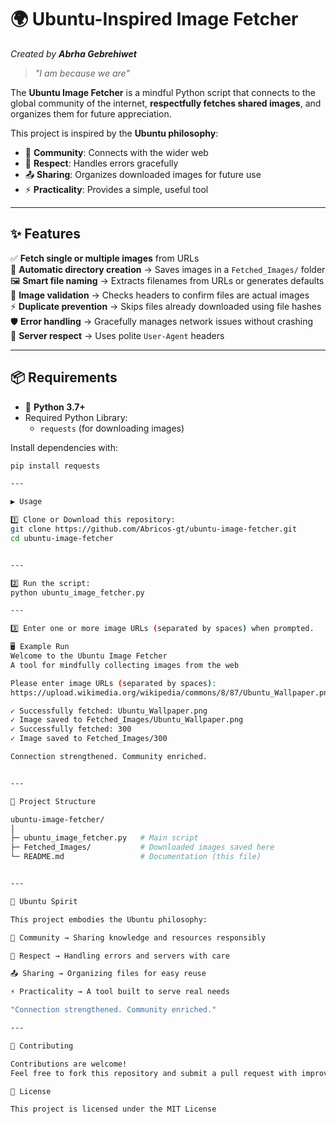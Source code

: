  # 🌍 Ubuntu-Inspired Image Fetcher
*Created by **Abrha Gebrehiwet***  

> *"I am because we are"*  

The **Ubuntu Image Fetcher** is a mindful Python script that connects to the global community of the internet, **respectfully fetches shared images**, and organizes them for future appreciation.

This project is inspired by the **Ubuntu philosophy**:
- 🤝 **Community**: Connects with the wider web  
- 🙏 **Respect**: Handles errors gracefully  
- 📤 **Sharing**: Organizes downloaded images for future use  
- ⚡ **Practicality**: Provides a simple, useful tool  

---

## ✨ Features
✅ **Fetch single or multiple images** from URLs  
📂 **Automatic directory creation** → Saves images in a `Fetched_Images/` folder  
🖼️ **Smart file naming** → Extracts filenames from URLs or generates defaults  
🔐 **Image validation** → Checks headers to confirm files are actual images  
⚡ **Duplicate prevention** → Skips files already downloaded using file hashes  
🛡️ **Error handling** → Gracefully manages network issues without crashing  
🤗 **Server respect** → Uses polite `User-Agent` headers  

---

## 📦 Requirements
- 🐍 **Python 3.7+**
- Required Python Library:
  - `requests` (for downloading images)

Install dependencies with:
```bash
pip install requests

---

▶️ Usage

1️⃣ Clone or Download this repository:
git clone https://github.com/Abricos-gt/ubuntu-image-fetcher.git
cd ubuntu-image-fetcher


---

2️⃣ Run the script:
python ubuntu_image_fetcher.py

---

3️⃣ Enter one or more image URLs (separated by spaces) when prompted.

🖥️ Example Run
Welcome to the Ubuntu Image Fetcher
A tool for mindfully collecting images from the web

Please enter image URLs (separated by spaces): 
https://upload.wikimedia.org/wikipedia/commons/8/87/Ubuntu_Wallpaper.png https://placekitten.com/300/300

✓ Successfully fetched: Ubuntu_Wallpaper.png
✓ Image saved to Fetched_Images/Ubuntu_Wallpaper.png
✓ Successfully fetched: 300
✓ Image saved to Fetched_Images/300

Connection strengthened. Community enriched.


---

📂 Project Structure

ubuntu-image-fetcher/
│
├─ ubuntu_image_fetcher.py   # Main script
├─ Fetched_Images/           # Downloaded images saved here
└─ README.md                 # Documentation (this file)


---

🌟 Ubuntu Spirit

This project embodies the Ubuntu philosophy:

🤝 Community → Sharing knowledge and resources responsibly

🙏 Respect → Handling errors and servers with care

📤 Sharing → Organizing files for easy reuse

⚡ Practicality → A tool built to serve real needs

"Connection strengthened. Community enriched."

---

🤝 Contributing

Contributions are welcome!
Feel free to fork this repository and submit a pull request with improvements or new features.

📜 License

This project is licensed under the MIT License

